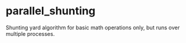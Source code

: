 # parallel_shunting
Shunting yard algorithm for basic math operations only, but runs over multiple processes.
